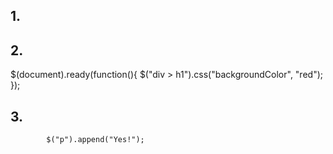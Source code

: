 ## 1.
## 2.
$(document).ready(function(){
            $("div > h1").css("backgroundColor", "red");
        });
## 3.
            $("p").append("Yes!");


